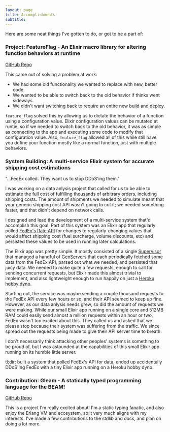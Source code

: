 ```yaml
---
layout: page
title: Accomplishments
subtitle: 
---
```


Here are some neat things I've gotten to do, or got to be a part of:

### Project: FeatureFlag - An Elixir macro library for altering function behaviors at runtime

[GitHub Repo](https://github.com/MainShayne233/feature_flag)

This came out of solving a problem at work:

- We had some old functionality we wanted to replace with new, better code.
- We wanted to be able to switch back to the old behavior if thinks went sideways.
- We didn't want switching back to require an entire new build and deploy.

`feature_flag` solved this by allowing us to dictate the behavior of a function using a configuration value. Elixir configuration values can be mutated at runtie, so if we needed to switch back to the old behavior, it was as simple as connecting to the app and executing some code to modify that configuration value. Also, `feature_flag` allowed all of this while still have you define your function mostly like a normal function, just with multiple behaviors.


### System Building: A multi-service Elixir system for accurate shipping cost estimations 

"...FedEx called. They want us to stop DDoS'ing them."

I was working on a data anlysis project that called for us to be able to estimate the full cost of fulfilling thousands of arbitrary orders, including shipping costs. The amount of shipments we needed to simulate meant that your generic shipping cost API wasn't going to cut it; we needed something faster, and that didn't depend on network calls.

I designed and lead the development of a multi-service system that'd accomplish this goal. Part of this system was an Elixir app that regularly polled [FedEx's Rate API](https://www.fedex.com/en-us/developer.html) for changes to regularly-changing values that would affect shipping cost (fuel surcharge, volume discounts, etc) and persisted these values to be used in running later calculations.

The Elixir app was pretty simple. It mostly consisted of a single [Supervisor](https://hexdocs.pm/elixir/Supervisor.html) that managed a handful of [GenServers](https://hexdocs.pm/elixir/GenServer.html) that each periodically fetched some data from the FedEx API, parsed out what we needed, and persisted that juicy data. We needed to make quite a few requests, enough to call for sending concurrent requests, but Elixir made this almost trivial to implement, and also lightweight enough to run happily on just a [Heroku hobby dyno](https://devcenter.heroku.com/articles/dyno-types).

Starting out, the service was maybe sending a couple thousand requests to the FedEx API every few hours or so, and their API seemed to keep up fine. However, as our data anlysis needs grew, so did the amount of requests we were making. While our small Elixir app running on a single core and 512MB RAM could easily send almost a million requests within an hour or two, FedEx wasn't too excited about this. They called us and asked that we please stop because their system was suffering from the traffic. We since spread out the requests being made to give their API server time to breath.

I don't necessarily think attacking other peoples' systems is something to be proud of, but I was astounded at the capabilities of this small Elixir app running on its humble little server.

tl;dir: built a system that polled FedEx's API for data, ended up accidentally DDoS'ing FedEx with a tiny Elixir app running on a Heroku hobby dyno.


### Contribution: Gleam - A statically typed programming language for the BEAM!

[GitHub Repo](https://github.com/gleam-lang/gleam)

This is a project I'm really excited about! I'm a static typing fanatic, and also enjoy the Erlang VM and ecosystem, so it very much aligns with my interests. I've made a few contributions to the stdlib and docs, and plan on doing a lot more.

